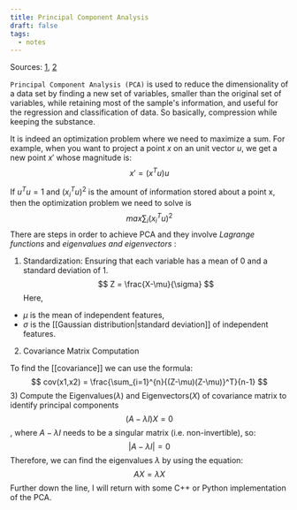 ```yaml
---
title: Principal Component Analysis
draft: false
tags:
  - notes
---
```


Sources: [1](https://www.geeksforgeeks.org/principal-component-analysis-pca/), [2](https://youtu.be/FD4DeN81ODY?si=8Y1l_sGXPK-Oh6p7)

`Principal Component Analysis (PCA)` is used to reduce the dimensionality of a data set by finding a new set of variables, smaller than the original set of variables, while retaining most of the sample's information, and useful for the regression and classification of data. So basically, compression while keeping the substance.

It is indeed an optimization problem where we need to maximize a sum. For example, when you want to project a point $x$ on an unit vector $u$, we get a new point $x'$ whose magnitude is:
$$
x' = (x^T u) u
$$

If $u^T u = 1$ and $(x_i^T u)^2$ is the amount of information stored about a point x, then the optimization problem we need to solve is
$$
max{\sum_i{(x_i^Tu)^2}}
$$
There are steps in order to achieve PCA and they involve *Lagrange functions* and *eigenvalues and eigenvectors* :

1) Standardization: Ensuring that each variable has a mean of 0 and a standard deviation of 1.
	$$
	Z = \frac{X-\mu}{\sigma}
	$$
Here, 
* $\mu$ is the mean of independent features,
* $\sigma$ is the [[Gaussian distribution|standard deviation]] of independent features.

2) Covariance Matrix Computation

To find the [[covariance]] we can use the formula:
$$
cov(x1,x2) = \frac{\sum_{i=1}^{n}{(Z-\mu)(Z-\mu)}^T}{n-1}
$$
3) Compute the Eigenvalues($\lambda$) and Eigenvectors($X$) of covariance matrix to identify principal components
$$
(A-\lambda I)X = 0
$$
, where $A-\lambda I$ needs to be a singular matrix (i.e. non-invertible), so:
$$
|A-\lambda I| = 0
$$
Therefore, we can find the eigenvalues $\lambda$ by using the equation:
$$
AX = \lambda X
$$
Further down the line, I will return with some C++ or Python implementation of the PCA.